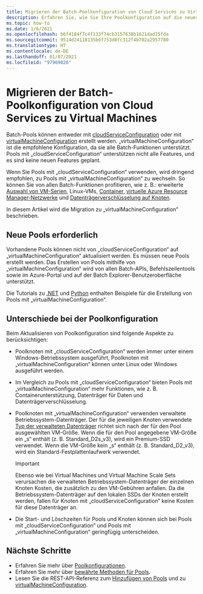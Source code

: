 ```yaml
---
title: Migrieren der Batch-Poolkonfiguration von Cloud Services zu Virtual Machines
description: Erfahren Sie, wie Sie Ihre Poolkonfiguration auf die neueste und empfohlene Konfiguration aktualisieren.
ms.topic: how-to
ms.date: 1/6/2021
ms.openlocfilehash: b6f4184f7c4f133f74cb3157638b1621dad25fda
ms.sourcegitcommit: 9514d24118135b6f753d8fc312f4b702a2957780
ms.translationtype: HT
ms.contentlocale: de-DE
ms.lasthandoff: 01/07/2021
ms.locfileid: "97969026"
---
```

# <a name="migrate-batch-pool-configuration-from-cloud-services-to-virtual-machines"></a>Migrieren der Batch-Poolkonfiguration von Cloud Services zu Virtual Machines

Batch-Pools können entweder mit [cloudServiceConfiguration](https://docs.microsoft.com/rest/api/batchservice/pool/add#cloudserviceconfiguration) oder mit [virtualMachineConfiguration](https://docs.microsoft.com/rest/api/batchservice/pool/add#virtualmachineconfiguration) erstellt werden. „virtualMachineConfiguration“ ist die empfohlene Konfiguration, da sie alle Batch-Funktionen unterstützt. Pools mit „cloudServiceConfiguration“ unterstützen nicht alle Features, und es sind keine neuen Features geplant.

Wenn Sie Pools mit „cloudServiceConfiguration“ verwenden, wird dringend empfohlen, zu Pools mit „virtualMachineConfiguration“ zu wechseln. So können Sie von allen Batch-Funktionen profitieren, wie z. B.: erweiterte [Auswahl von VM-Serien](batch-pool-vm-sizes.md), Linux-VMs, [Container](batch-docker-container-workloads.md), [virtuelle Azure Resource Manager-Netzwerke](batch-virtual-network.md) und [Datenträgerverschlüsselung auf Knoten](disk-encryption.md).

In diesem Artikel wird die Migration zu „virtualMachineConfiguration“ beschrieben.

## <a name="new-pools-are-required"></a>Neue Pools erforderlich

Vorhandene Pools können nicht von „cloudServiceConfiguration“ auf „virtualMachineConfiguration“ aktualisiert werden. Es müssen neue Pools erstellt werden. Das Erstellen von Pools mithilfe von „virtualMachineConfiguration“ wird von allen Batch-APIs, Befehlszeilentools sowie im Azure-Portal und auf der Batch Explorer-Benutzeroberfläche unterstützt.

Die Tutorials zu [.NET](tutorial-parallel-dotnet.md) und [Python](tutorial-parallel-python.md) enthalten Beispiele für die Erstellung von Pools mit „virtualMachineConfiguration“.

## <a name="pool-configuration-differences"></a>Unterschiede bei der Poolkonfiguration

Beim Aktualisieren von Poolkonfiguration sind folgende Aspekte zu berücksichtigen:

- Poolknoten mit „cloudServiceConfiguration“ werden immer unter einem Windows-Betriebssystem ausgeführt, Poolknoten mit „virtualMachineConfiguration“ können unter Linux oder Windows ausgeführt werden.
- Im Vergleich zu Pools mit „cloudServiceConfiguration“ bieten Pools mit „virtualMachineConfiguration“ mehr Funktionen, wie z. B. Containerunterstützung, Datenträger für Daten und Datenträgerverschlüsselung.
- Poolknoten mit „virtualMachineConfiguration“ verwenden verwaltete Betriebssystem-Datenträger. Der für die jeweiligen Knoten verwendete [Typ der verwalteten Datenträger](../virtual-machines/disks-types.md) richtet sich nach der für den Pool ausgewählten VM-Größe. Wenn die für den Pool angegebene VM-Größe ein „s“ enthält (z. B. Standard_D2s_v3), wird ein Premium-SSD verwendet. Wenn die VM-Größe kein „s“ enthält (z. B. Standard_D2_v3), wird ein Standard-Festplattenlaufwerk verwendet.

   > [!IMPORTANT]
   > Ebenso wie bei Virtual Machines und Virtual Machine Scale Sets verursachen die verwalteten Betriebssystem-Datenträger der einzelnen Knoten Kosten, die zusätzlich zu den VM-Gebühren anfallen. Da die Betriebssystem-Datenträger auf den lokalen SSDs der Knoten erstellt werden, fallen für Knoten mit „cloudServiceConfiguration“ keine Kosten für diese Datenträger an.

- Die Start- und Löschzeiten für Pools und Knoten können sich bei Pools mit „cloudServiceConfiguration“ und Pools mit „virtualMachineConfiguration“ geringfügig unterscheiden.

## <a name="next-steps"></a>Nächste Schritte

- Erfahren Sie mehr über [Poolkonfigurationen](nodes-and-pools.md#configurations).
- Erfahren Sie mehr über [bewährte Methoden für Pools](best-practices.md#pools).
- Lesen Sie die REST-API-Referenz zum [Hinzufügen von Pools](https://docs.microsoft.com/rest/api/batchservice/pool/add) und zu [virtualMachineConfiguration](https://docs.microsoft.com/rest/api/batchservice/pool/add#virtualmachineconfiguration).
